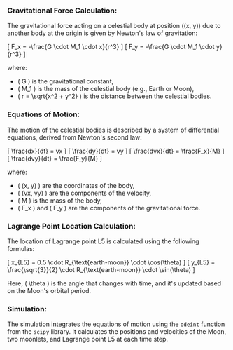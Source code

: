 
### Gravitational Force Calculation:

The gravitational force acting on a celestial body at position \((x, y)\) due to another body at the origin is given by Newton's law of gravitation:

\[ F_x = -\frac{G \cdot M_1 \cdot x}{r^3} \]
\[ F_y = -\frac{G \cdot M_1 \cdot y}{r^3} \]

where:
- \( G \) is the gravitational constant,
- \( M_1 \) is the mass of the celestial body (e.g., Earth or Moon),
- \( r = \sqrt{x^2 + y^2} \) is the distance between the celestial bodies.

### Equations of Motion:

The motion of the celestial bodies is described by a system of differential equations, derived from Newton's second law:

\[ \frac{dx}{dt} = vx \]
\[ \frac{dy}{dt} = vy \]
\[ \frac{dvx}{dt} = \frac{F_x}{M} \]
\[ \frac{dvy}{dt} = \frac{F_y}{M} \]

where:
- \( (x, y) \) are the coordinates of the body,
- \( (vx, vy) \) are the components of the velocity,
- \( M \) is the mass of the body,
- \( F_x \) and \( F_y \) are the components of the gravitational force.

### Lagrange Point Location Calculation:

The location of Lagrange point L5 is calculated using the following formulas:

\[ x_{L5} = 0.5 \cdot R_{\text{earth-moon}} \cdot \cos(\theta) \]
\[ y_{L5} = \frac{\sqrt{3}}{2} \cdot R_{\text{earth-moon}} \cdot \sin(\theta) \]

Here, \( \theta \) is the angle that changes with time, and it's updated based on the Moon's orbital period.

### Simulation:

The simulation integrates the equations of motion using the `odeint` function from the `scipy` library. It calculates the positions and velocities of the Moon, two moonlets, and Lagrange point L5 at each time step.